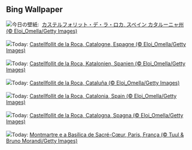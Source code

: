 ## Bing Wallpaper
![](https://www.bing.com/th?id=OHR.CastellfollitSpain_JA-JP7179605635_UHD.jpg&w=1000)今日の壁紙: &nbsp;[カステルフォリット・デ・ラ・ロカ, スペイン カタルーニャ州 (© Eloi_Omella/Getty Images)](https://www.bing.com/th?id=OHR.CastellfollitSpain_JA-JP7179605635_UHD.jpg)
<br><br/>
![](https://www.bing.com/th?id=OHR.CastellfollitSpain_FR-FR5347167823_UHD.jpg&w=1000)Today: [Castellfollit de la Roca, Catalogne, Espagne (© Eloi_Omella/Getty Images)](https://www.bing.com/th?id=OHR.CastellfollitSpain_FR-FR5347167823_UHD.jpg)
<br><br/>
![](https://www.bing.com/th?id=OHR.CastellfollitSpain_DE-DE7979269591_UHD.jpg&w=1000)Today: [Castellfollit de la Roca, Katalonien, Spanien (© Eloi_Omella/Getty Images)](https://www.bing.com/th?id=OHR.CastellfollitSpain_DE-DE7979269591_UHD.jpg)
<br><br/>
![](https://www.bing.com/th?id=OHR.CastellfollitSpain_ES-ES3608395320_UHD.jpg&w=1000)Today: [Castellfollit de la Roca, Cataluña (© Eloi_Omella/Getty Images)](https://www.bing.com/th?id=OHR.CastellfollitSpain_ES-ES3608395320_UHD.jpg)
<br><br/>
![](https://www.bing.com/th?id=OHR.CastellfollitSpain_EN-GB3934726824_UHD.jpg&w=1000)Today: [Castellfollit de la Roca, Catalonia, Spain (© Eloi_Omella/Getty Images)](https://www.bing.com/th?id=OHR.CastellfollitSpain_EN-GB3934726824_UHD.jpg)
<br><br/>
![](https://www.bing.com/th?id=OHR.CastellfollitSpain_IT-IT5915189187_UHD.jpg&w=1000)Today: [Castellfollit de la Roca, Catalogna, Spagna (© Eloi_Omella/Getty Images)](https://www.bing.com/th?id=OHR.CastellfollitSpain_IT-IT5915189187_UHD.jpg)
<br><br/>
![](https://www.bing.com/th?id=OHR.ParalympicsParis_PT-BR3706012931_UHD.jpg&w=1000)Today: [Montmartre e a Basílica de Sacré-Cœur, Paris, França (© Tuul & Bruno Morandi/Getty Images)](https://www.bing.com/th?id=OHR.ParalympicsParis_PT-BR3706012931_UHD.jpg)
<br><br/>
